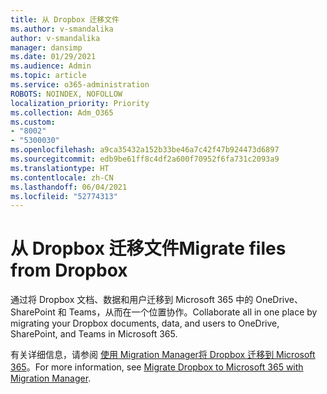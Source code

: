 ```yaml
---
title: 从 Dropbox 迁移文件
ms.author: v-smandalika
author: v-smandalika
manager: dansimp
ms.date: 01/29/2021
ms.audience: Admin
ms.topic: article
ms.service: o365-administration
ROBOTS: NOINDEX, NOFOLLOW
localization_priority: Priority
ms.collection: Adm_O365
ms.custom:
- "8002"
- "5300030"
ms.openlocfilehash: a9ca35432a152b33be46a7c42f47b924473d6897
ms.sourcegitcommit: edb9be61ff8c4df2a600f70952f6fa731c2093a9
ms.translationtype: HT
ms.contentlocale: zh-CN
ms.lasthandoff: 06/04/2021
ms.locfileid: "52774313"
---
```

# <a name="migrate-files-from-dropbox"></a><span data-ttu-id="466c7-102">从 Dropbox 迁移文件</span><span class="sxs-lookup"><span data-stu-id="466c7-102">Migrate files from Dropbox</span></span>

<span data-ttu-id="466c7-103">通过将 Dropbox 文档、数据和用户迁移到 Microsoft 365 中的 OneDrive、SharePoint 和 Teams，从而在一个位置协作。</span><span class="sxs-lookup"><span data-stu-id="466c7-103">Collaborate all in one place by migrating your Dropbox documents, data, and users to OneDrive, SharePoint, and Teams in Microsoft 365.</span></span>

<span data-ttu-id="466c7-104">有关详细信息，请参阅 [使用 Migration Manager将 Dropbox 迁移到 Microsoft 365](/sharepointmigration/mm-dropbox-overview)。</span><span class="sxs-lookup"><span data-stu-id="466c7-104">For more information, see [Migrate Dropbox to Microsoft 365 with Migration Manager](/sharepointmigration/mm-dropbox-overview).</span></span>


